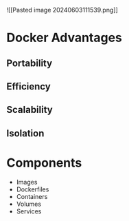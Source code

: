 ![[Pasted image 20240603111539.png]]

# Docker Advantages
## Portability
## Efficiency
## Scalability
## Isolation
# Components
+ Images
+ Dockerfiles
+ Containers
+ Volumes
+ Services